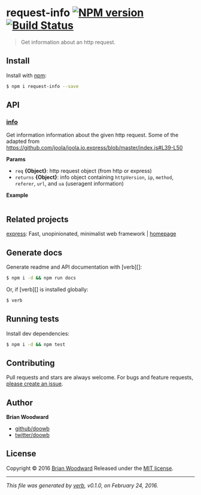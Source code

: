 # request-info [![NPM version](https://img.shields.io/npm/v/request-info.svg)](https://www.npmjs.com/package/request-info) [![Build Status](https://img.shields.io/travis/doowb/request-info.svg)](https://travis-ci.org/doowb/request-info)

> Get information about an http request.

## Install

Install with [npm](https://www.npmjs.com/):

```sh
$ npm i request-info --save
```

## API

### [info](index.js#L23)

Get information information about the given http request. Some of the adapted from https://github.com/joola/joola.io.express/blob/master/index.js#L39-L50

**Params**

* `req` **{Object}**: http request object (from http or express)
* `returns` **{Object}**: info object containing `httpVersion`, `ip`, `method`, `referer`, `url`, and `ua` (useragent information)

**Example**

```js

```

## Related projects

[express](https://www.npmjs.com/package/express): Fast, unopinionated, minimalist web framework | [homepage](https://github.com/expressjs/express)

## Generate docs

Generate readme and API documentation with [verb][]:

```sh
$ npm i -d && npm run docs
```

Or, if [verb][] is installed globally:

```sh
$ verb
```

## Running tests

Install dev dependencies:

```sh
$ npm i -d && npm test
```

## Contributing

Pull requests and stars are always welcome. For bugs and feature requests, [please create an issue](https://github.com/doowb/request-info/issues/new).

## Author

**Brian Woodward**

* [github/doowb](https://github.com/doowb)
* [twitter/doowb](http://twitter.com/doowb)

## License

Copyright © 2016 [Brian Woodward](https://github.com/doowb)
Released under the [MIT license](https://github.com/doowb/request-info/blob/master/LICENSE).

***

_This file was generated by [verb](https://github.com/verbose/verb), v0.1.0, on February 24, 2016._